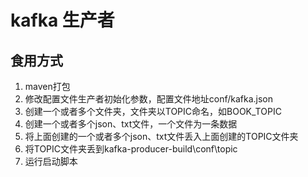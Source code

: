 # kafka 生产者
## 食用方式
1. maven打包
2. 修改配置文件生产者初始化参数，配置文件地址conf/kafka.json
3. 创建一个或者多个文件夹，文件夹以TOPIC命名，如BOOK_TOPIC
4. 创建一个或者多个json、txt文件，一个文件为一条数据
5. 将上面创建的一个或者多个json、txt文件丢入上面创建的TOPIC文件夹
6. 将TOPIC文件夹丢到kafka-producer-build\conf\topic
7. 运行启动脚本